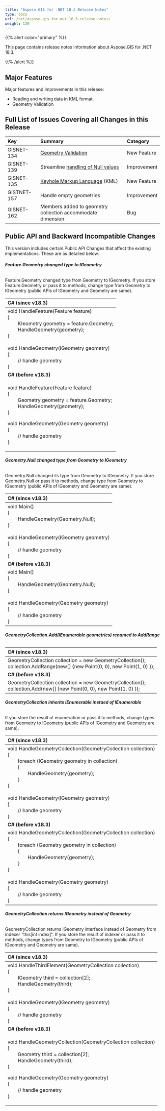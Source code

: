 ```yaml
---
title: "Aspose.GIS for .NET 18.3 Release Notes"
type: docs
url: /net/aspose-gis-for-net-18-3-release-notes/
weight: 120
---
```


{{% alert color="primary" %}} 

This page contains release notes information about Aspose.GIS for .NET 18.3.

{{% /alert %}} 
## **Major Features**
Major features and improvements in this release:

- Reading and writing data in KML format.
- Geometry Validation
## **Full List of Issues Covering all Changes in this Release**

|**Key**|**Summary**|**Category**|
| :- | :- | :- |
|GISNET-134|[Geometry Validation](/gis/net/geometry-validation/)|New Feature|
|GISNET-139|Streamline [handling of Null values](/gis/net/working-with-attributes-and-features/#workingwithattributesandfeatures-getvalueordefaultvalueoffeature)|Improvement|
|GISNET-135|[Keyhole Markup Language](/gis/net/working-with-layers/#workingwithlayers-workingwithkmlfiles) (KML)|New Feature|
|GISTNET-157|Handle empty geometries|Improvement|
|GISNET-162|Members added to geometry collection accommodate dimension|Bug|
## **Public API and Backward Incompatible Changes**
This version includes certain Public API Changes that affect the existing implementations. These are as detailed below.
###### **Feature.Geometry changed type to IGeometry**
Feature.Geometry changed type from Geometry to IGeometry. If you store Feature.Geometry or pass it to methods, change type from Geometry to IGeometry (public APIs of IGeometry and Geometry are same).



|**C# (since v18.3)**|
| :- |
|void HandleFeature(Feature feature)<br>{<br>`    `IGeometry geometry = feature.Geometry;<br>`    `HandleGeometry(geometry);<br>}<br><br>void HandleGeometry(IGeometry geometry)<br>{<br>`    `// handle geometry<br>}|
|**C# (before v18.3)**|
|<p>void HandleFeature(Feature feature)<br>{<br>`    `Geometry geometry = feature.Geometry;<br>`    `HandleGeometry(geometry);<br>}</p><p>void HandleGeometry(Geometry geometry)<br>{<br>`    `// handle geometry<br>}</p>|

###### **Geometry.Null changed type from Geometry to IGeometry**
Geometry.Null changed its type from Geometry to IGeometry. If you store Geometry.Null or pass it to methods, change type from Geometry to IGeometry (public APIs of IGeometry and Geometry are same).



|**C# (since v18.3)**|
| :- |
|void Main()<br>{<br>`    `HandleGeometry(Geometry.Null);<br>}<br><br>void HandleGeometry(IGeometry geometry)<br>{<br>`    `// handle geometry<br>}|
|**C# (before v18.3)**|
|void Main()<br>{<br>`    `HandleGeometry(Geometry.Null);<br>}<br><br>void HandleGeometry(Geometry geometry)<br>{<br>`    `// handle geometry<br>}|
###### **GeometryCollection.Add(IEnumerable<Geometry> geometries) renamed to AddRange**

|**C# (since v18.3)**|
| :- |
|GeometryCollection collection = new GeometryCollection();<br>collection.AddRange(new[] {new Point(0, 0), new Point(1, 0) });|
|**C# (before v18.3)**|
|GeometryCollection collection = new GeometryCollection();<br>collection.Add(new[] {new Point(0, 0), new Point(1, 0) });|
###### **GeometryCollection inherits IEnumerable<IGeometry> instaed of IEnumerable<Geometry>**
If you store the result of enumeration or pass it to methods, change types from Geometry to IGeometry (public APIs of IGeometry and Geometry are same).

|**C# (since v18.3)**|
| :- |
|void HandleGeometryCollection(GeometryCollection collection)<br>{<br>`    `foreach (IGeometry geometry in collection)<br>`    `{<br>`        `HandleGeometry(geometry);<br>`    `}<br>}<br><br>void HandleGeometry(IGeometry geometry)<br>{<br>`    `// handle geometry<br>}|
|**C# (before v18.3)**|
|void HandleGeometryCollection(GeometryCollection collection)<br>{<br>`    `foreach (Geometry geometry in collection)<br>`    `{<br>`        `HandleGeometry(geometry);<br>`    `}<br>}<br><br>void HandleGeometry(Geometry geometry)<br>{<br>`    `// handle geometry<br>}|
###### **GeometryCollection returns IGeometry instead of Geometry**
GeometryCollection returns IGeometry interface instead of Geometry from indexer "this[int index]".
If you store the resulf of indexer or pass it to methods, change types from Geometry to IGeometry (public APIs of IGeometry and Geometry are same). 

|**C# (since v18.3)**|
| :- |
|void HandleThirdElement(GeometryCollection collection)<br>{<br>`    `IGeometry third = collection[2];<br>`    `HandleGeometry(third);<br>}<br><br>void HandleGeometry(IGeometry geometry)<br>{<br>`    `// handle geometry<br>}|
|**C# (before v18.3)**|
|<p>void HandleGeometryCollection(GeometryCollection collection)<br>{<br>`    `Geometry third = collection[2];<br>`    `HandleGeometry(third);<br>}</p><p>void HandleGeometry(Geometry geometry)<br>{<br>`    `// handle geometry<br>}</p>|



